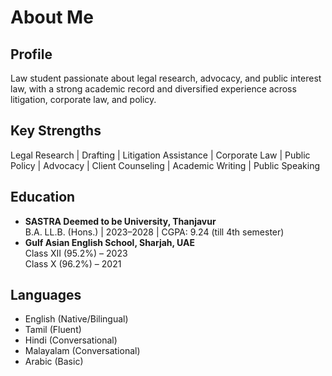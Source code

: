 # About Me

## Profile
Law student passionate about legal research, advocacy, and public interest law, with a strong academic record and diversified experience across litigation, corporate law, and policy.  

## Key Strengths
Legal Research | Drafting | Litigation Assistance | Corporate Law | Public Policy | Advocacy | Client Counseling | Academic Writing | Public Speaking  

## Education
- **SASTRA Deemed to be University, Thanjavur**  
  B.A. LL.B. (Hons.) | 2023–2028 | CGPA: 9.24 (till 4th semester)  
- **Gulf Asian English School, Sharjah, UAE**  
  Class XII (95.2%) – 2023  
  Class X (96.2%) – 2021  

## Languages
- English (Native/Bilingual)  
- Tamil (Fluent)  
- Hindi (Conversational)  
- Malayalam (Conversational)  
- Arabic (Basic)  
